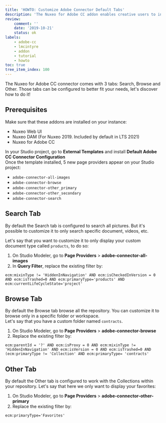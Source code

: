 ```yaml
---
title: 'HOWTO: Customize Adobe Connector Default Tabs'
description: 'The Nuxeo for Adobe CC addon enables creative users to interact directly with Nuxeo repository assets from within InDesign, Photoshop or Illustrator.'
review:
    comment: ''
    date: '2019-10-21'
    status: ok
labels:
    - adobe-cc
    - lmcintyre
    - addon
    - tutorial
    - howto
toc: true
tree_item_index: 100
---
```


The Nuxeo for Adobe CC connector comes with 3 tabs: Search, Browse and Other. Those tabs can be configured to better fit your needs, let's discover how to do it!

## Prerequisites

Make sure that these addons are installed on your instance:
  - Nuxeo Web UI
  - Nuxeo DAM (For Nuxeo 2019. Included by default in LTS 2021)
  - Nuxeo for Adobe CC

In your Studio project, go to **External Templates** and install **Default Adobe CC Connector Configuration**</br>
  Once the template installed, 5 new page providers appear on your Studio project:
  - `adobe-connector-all-images`
  - `adobe-connector-browse`
  - `adobe-connector-other_primary`
  - `adobe-connector-other_secondary`
  - `adobe-connector-search`

## Search Tab

By default the Search tab is configured to search all pictures. But it's possible to customize it to only search specific document, videos, etc.

Let's say that you want to customize it to only display your custom document type called `products`, to do so:

1. On Studio Modeler, go to **Page Providers** > **adobe-connector-all-images**
1. In **Query Filter**, replace the existing filter by:
  ```
  ecm:mixinType != 'HiddenInNavigation' AND ecm:isCheckedInVersion = 0 AND ecm:isTrashed=0 AND ecm:primaryType='products' AND ecm:currentLifeCycleState='project'
  ```

## Browse Tab

By default the Browse tab browse all the repository. You can customize it to browse only in a specific folder or workspace.</br>
Let's say that you have a custom folder named `contracts`.

1. On Studio Modeler, go to **Page Providers** > **adobe-connector-browse**
2. Replace the existing filter by:
```
ecm:parentId = '?' AND ecm:isProxy = 0 AND ecm:mixinType != 'HiddenInNavigation' AND ecm:isVersion = 0 AND ecm:isTrashed=0 AND (ecm:primaryType != 'Collection' AND ecm:primaryType= 'contracts'
```

## Other Tab

By default the Other tab is configured to work with the Collections within your repository.
Let's say that here we only want to display your favorites:

1. On Studio Modeler, go to **Page Providers** > **adobe-connector-other-primary**
2. Replace the existing filter by:
```
ecm:primaryType='Favorites'
```
